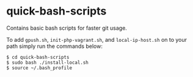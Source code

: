 # quick-bash-scripts
Contains basic bash scripts for faster git usage.

To add `gpush.sh`, `init-php-vagrant.sh`, and `local-ip-host.sh` on to your path simply run the commands below:

```
$ cd quick-bash-scripts
$ sudo bash ./install-local.sh
$ source ~/.bash_profile
```
